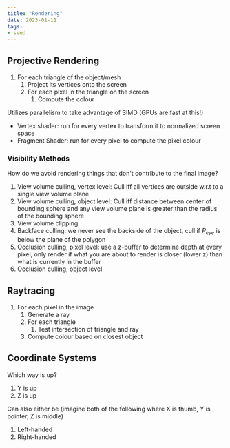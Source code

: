 ```yaml
---
title: "Rendering"
date: 2023-01-11
tags:
- seed
---
```


## Projective Rendering
1. For each triangle of the object/mesh
	1. Project its vertices onto the screen
	2. For each pixel in the triangle on the screen
		1. Compute the colour

Utilizes parallelism to take advantage of SIMD (GPUs are fast at this!)
- Vertex shader: run for every vertex to transform it to normalized screen space
- Fragment Shader: run for every pixel to compute the pixel colour

### Visibility Methods
How do we avoid rendering things that don't contribute to the final image?
1. View volume culling, vertex level: Cull iff all vertices are outside w.r.t to a single view volume plane
2. View volume culling, object level: Cull iff distance between center of bounding sphere and any view volume plane is greater than the radius of the bounding sphere
3. View volume clipping:
4. Backface culling: we never see the backside of the object, cull if $P_{eye}$ is below the plane of the polygon
5. Occlusion culling, pixel level: use a z-buffer to determine depth at every pixel, only render if what you are about to render is closer (lower z) than what is currently in the buffer
6. Occlusion culling, object level

## Raytracing
1. For each pixel in the image
	1. Generate a ray
	2. For each triangle
		1. Test intersection of triangle and ray
	3. Compute colour based on closest object

## Coordinate Systems
Which way is up?
1. Y is up
2. Z is up

Can also either be (imagine both of the following where X is thumb, Y is pointer, Z is middle)
1. Left-handed
2. Right-handed

